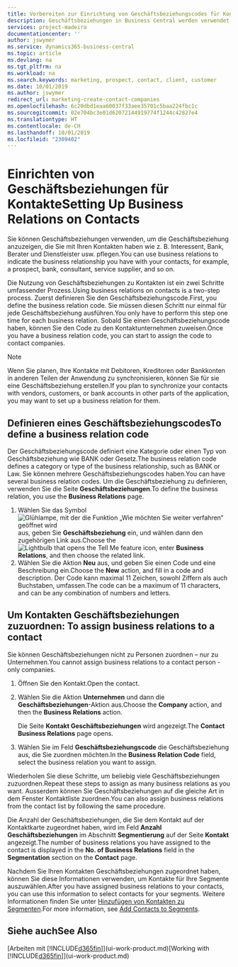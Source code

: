 ```yaml
---
title: Vorbereiten zur Einrichtung von Geschäftsbeziehungscodes für Kontakte | Microsoft Docs
description: Geschäftsbeziehungen in Business Central werden verwendet, um das Marketing zu erleichtern und um die Geschäftsbeziehung anzuzeigen, die Sie mit Ihren Interessenten, Debitoren und Debitoren haben, wie z. B. Bank oder Dienstleister.
services: project-madeira
documentationcenter: ''
author: jswymer
ms.service: dynamics365-business-central
ms.topic: article
ms.devlang: na
ms.tgt_pltfrm: na
ms.workload: na
ms.search.keywords: marketing, prospect, contact, client, customer
ms.date: 10/01/2019
ms.author: jswymer
redirect_url: marketing-create-contact-companies
ms.openlocfilehash: 6c20dbd1eaa60037f33aee35701c5baa224fbc1c
ms.sourcegitcommit: 02e704bc3e01d62072144919774f1244c42827e4
ms.translationtype: HT
ms.contentlocale: de-CH
ms.lasthandoff: 10/01/2019
ms.locfileid: "2309402"
---
```

# <a name="setting-up-business-relations-on-contacts"></a><span data-ttu-id="8fa36-103">Einrichten von Geschäftsbeziehungen für Kontakte</span><span class="sxs-lookup"><span data-stu-id="8fa36-103">Setting Up Business Relations on Contacts</span></span>
<span data-ttu-id="8fa36-104">Sie können Geschäftsbeziehungen verwenden, um die Geschäftsbeziehung anzuzeigen, die Sie mit Ihren Kontakten haben wie z. B. Interessent, Bank, Berater und Dienstleister usw. pflegen.</span><span class="sxs-lookup"><span data-stu-id="8fa36-104">You can use business relations to indicate the business relationship you have with your contacts, for example, a prospect, bank, consultant, service supplier, and so on.</span></span>

<span data-ttu-id="8fa36-105">Die Nutzung von Geschäftsbeziehungen zu Kontakten ist ein zwei Schritte umfassender Prozess.</span><span class="sxs-lookup"><span data-stu-id="8fa36-105">Using business relations on contacts is a two-step process.</span></span> <span data-ttu-id="8fa36-106">Zuerst definieren Sie den Geschäftsbeziehungscode.</span><span class="sxs-lookup"><span data-stu-id="8fa36-106">First, you define the business relation code.</span></span> <span data-ttu-id="8fa36-107">Sie müssen diesen Schritt nur einmal für jede Geschäftsbeziehung ausführen.</span><span class="sxs-lookup"><span data-stu-id="8fa36-107">You only have to perform this step one time for each business relation.</span></span> <span data-ttu-id="8fa36-108">Sobald Sie einen Geschäftsbeziehungscode haben, können Sie den Code zu den Kontaktunternehmen zuweisen.</span><span class="sxs-lookup"><span data-stu-id="8fa36-108">Once you have a business relation code, you can start to assign the code to contact companies.</span></span>

> [!NOTE]  
>   <span data-ttu-id="8fa36-109">Wenn Sie planen, Ihre Kontakte mit Debitoren, Kreditoren oder Bankkonten in anderen Teilen der Anwendung zu synchronisieren, können Sie für sie eine Geschäftsbeziehung erstellen.</span><span class="sxs-lookup"><span data-stu-id="8fa36-109">If you plan to synchronize your contacts with vendors, customers, or bank accounts in other parts of the application, you may want to set up a business relation for them.</span></span>

## <a name="to-define-a-business-relation-code"></a><span data-ttu-id="8fa36-110">Definieren eines Geschäftsbeziehungscodes</span><span class="sxs-lookup"><span data-stu-id="8fa36-110">To define a business relation code</span></span>
<span data-ttu-id="8fa36-111">Der Geschäftsbeziehungscode definiert eine Kategorie oder einen Typ von Geschäftsbeziehung wie BANK oder Gesetz.</span><span class="sxs-lookup"><span data-stu-id="8fa36-111">The business relation code defines a category or type of the business relationship, such as BANK or Law.</span></span> <span data-ttu-id="8fa36-112">Sie können mehrere Geschäftsbeziehungscodes haben.</span><span class="sxs-lookup"><span data-stu-id="8fa36-112">You can have several business relation codes.</span></span> <span data-ttu-id="8fa36-113">Um die Geschäftsbeziehung zu definieren, verwenden Sie die Seite **Geschäftsbeziehungen**.</span><span class="sxs-lookup"><span data-stu-id="8fa36-113">To define the business relation, you use the **Business Relations** page.</span></span>

1. <span data-ttu-id="8fa36-114">Wählen Sie das Symbol ![Glühlampe, mit der die Funktion „Wie möchten Sie weiter verfahren“ geöffnet wird](media/ui-search/search_small.png "Wie möchten Sie weiter verfahren?") aus, geben Sie **Geschäftsbeziehung** ein, und wählen dann den zugehörigen Link aus.</span><span class="sxs-lookup"><span data-stu-id="8fa36-114">Choose the ![Lightbulb that opens the Tell Me feature](media/ui-search/search_small.png "Tell me what you want to do") icon, enter **Business Relations**, and then choose the related link.</span></span>
2. <span data-ttu-id="8fa36-115">Wählen Sie die Aktion **Neu** aus, und geben Sie einen Code und eine Beschreibung ein.</span><span class="sxs-lookup"><span data-stu-id="8fa36-115">Choose the **New** action, and fill in a code and description.</span></span> <span data-ttu-id="8fa36-116">Der Code kann maximal 11 Zeichen, sowohl Ziffern als auch Buchstaben, umfassen.</span><span class="sxs-lookup"><span data-stu-id="8fa36-116">The code can be a maximum of 11 characters, and can be any combination of numbers and letters.</span></span>

## <span data-ttu-id="8fa36-117"><a name="AssignBusRelContact">Um Kontakten Geschäftsbeziehungen zuzuordnen:</a></span><span class="sxs-lookup"><span data-stu-id="8fa36-117"><a name="AssignBusRelContact"></a> To assign business relations to a contact</span></span>
<span data-ttu-id="8fa36-118">Sie können Geschäftsbeziehungen nicht zu Personen zuordnen – nur zu Unternehmen.</span><span class="sxs-lookup"><span data-stu-id="8fa36-118">You cannot assign business relations to a contact person - only companies.</span></span>

1. <span data-ttu-id="8fa36-119">Öffnen Sie den Kontakt.</span><span class="sxs-lookup"><span data-stu-id="8fa36-119">Open the contact.</span></span>
2. <span data-ttu-id="8fa36-120">Wählen Sie die Aktion **Unternehmen** und dann die **Geschäftsbeziehungen**-Aktion aus.</span><span class="sxs-lookup"><span data-stu-id="8fa36-120">Choose the **Company** action, and then the **Business Relations** action.</span></span>

    <span data-ttu-id="8fa36-121">Die Seite **Kontakt Geschäftsbeziehungen** wird angezeigt.</span><span class="sxs-lookup"><span data-stu-id="8fa36-121">The **Contact Business Relations** page opens.</span></span>
3. <span data-ttu-id="8fa36-122">Wählen Sie im Feld **Geschäftsbeziehungscode** die Geschäftsbeziehung aus, die Sie zuordnen möchten.</span><span class="sxs-lookup"><span data-stu-id="8fa36-122">In the **Business Relation Code** field, select the business relation you want to assign.</span></span>

<span data-ttu-id="8fa36-123">Wiederholen Sie diese Schritte, um beliebig viele Geschäftsbeziehungen zuzuordnen.</span><span class="sxs-lookup"><span data-stu-id="8fa36-123">Repeat these steps to assign as many business relations as you want.</span></span> <span data-ttu-id="8fa36-124">Ausserdem können Sie Geschäftsbeziehungen auf die gleiche Art in dem Fenster Kontaktliste zuordnen.</span><span class="sxs-lookup"><span data-stu-id="8fa36-124">You can also assign business relations from the contact list by following the same procedure.</span></span>

<span data-ttu-id="8fa36-125">Die Anzahl der Geschäftsbeziehungen, die Sie dem Kontakt auf der Kontaktkarte zugeordnet haben, wird im Feld **Anzahl Geschäftsbeziehungen** im Abschnitt **Segmentierung** auf der Seite **Kontakt** angezeigt.</span><span class="sxs-lookup"><span data-stu-id="8fa36-125">The number of business relations you have assigned to the contact is displayed in the **No. of Business Relations** field in the **Segmentation** section on the **Contact** page.</span></span>

<span data-ttu-id="8fa36-126">Nachdem Sie Ihren Kontakten Geschäftsbeziehungen zugeordnet haben, können Sie diese Informationen verwenden, um Kontakte für Ihre Segmente auszuwählen.</span><span class="sxs-lookup"><span data-stu-id="8fa36-126">After you have assigned business relations to your contacts, you can use this information to select contacts for your segments.</span></span> <span data-ttu-id="8fa36-127">Weitere Informationen finden Sie unter [Hinzufügen von Kontakten zu Segmenten](marketing-add-contact-segment.md).</span><span class="sxs-lookup"><span data-stu-id="8fa36-127">For more information, see [Add Contacts to Segments](marketing-add-contact-segment.md).</span></span>

## <a name="see-also"></a><span data-ttu-id="8fa36-128">Siehe auch</span><span class="sxs-lookup"><span data-stu-id="8fa36-128">See Also</span></span>
<span data-ttu-id="8fa36-129">[Arbeiten mit [!INCLUDE[d365fin](includes/d365fin_md.md)]](ui-work-product.md)</span><span class="sxs-lookup"><span data-stu-id="8fa36-129">[Working with [!INCLUDE[d365fin](includes/d365fin_md.md)]](ui-work-product.md)</span></span>
